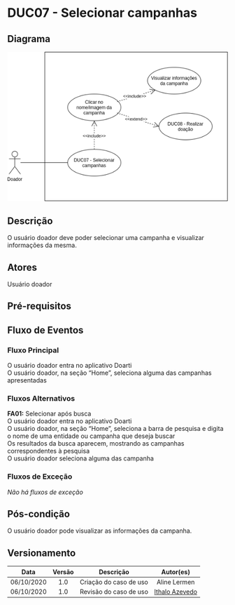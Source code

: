# DUC07 - Selecionar campanhas

## Diagrama

![DUC07](../../../../assets/images/casosDeUso/DUC07.png)

## Descrição

O usuário doador deve poder selecionar uma campanha e visualizar informações da mesma.  

## Atores

Usuário doador  

## Pré-requisitos


## Fluxo de Eventos

### Fluxo Principal

O usuário doador entra no aplicativo Doarti  
O usuário doador, na seção “Home”, seleciona alguma das campanhas apresentadas  

### Fluxos Alternativos

**FA01:** Selecionar após busca  
O usuário doador entra no aplicativo Doarti  
O usuário doador, na seção “Home”, seleciona a barra de pesquisa e digita o nome de uma entidade ou campanha que deseja buscar  
Os resultados da busca aparecem, mostrando as campanhas correspondentes à pesquisa  
O usuário doador seleciona alguma das campanha  

### Fluxos de Exceção

*Não há fluxos de exceção*  

## Pós-condição

O usuário doador pode visualizar as informações da campanha.  

## Versionamento

|    Data    | Versão |                        Descrição                         |                            Autor(es)                             |
| :--------: | :----: | :------------------------------------------------------: | :--------------------------------------------------------------: |
| 06/10/2020 | 1.0 | Criação do caso de uso | Aline Lermen |
| 06/10/2020 | 1.0 | Revisão do caso de uso | [Ithalo Azevedo](https://github.com/ithaloazevedo) |
